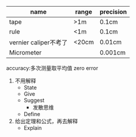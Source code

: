 
| name               | range | precision |
| ------------------ | ----- | --------- |
| tape               | >1m   | 0.1cm     |
| rule               | <1m   | 0.1cm     |
| vernier caliper不考了 | <20cm | 0.01cm    |
| Micrometer         |       | 0.001cm   |
accuracy:多次测量取平均值
zero error

1. 不用解释
	- State
	- Give
	- Suggest
		- 发散思维
	- Define
2. 给出定理和公式，再去解释
	- Explain